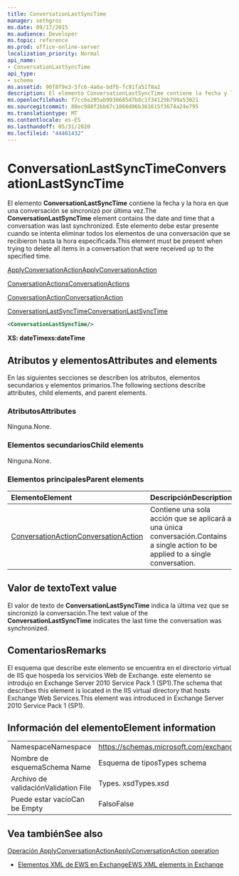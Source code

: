 ```yaml
---
title: ConversationLastSyncTime
manager: sethgros
ms.date: 09/17/2015
ms.audience: Developer
ms.topic: reference
ms.prod: office-online-server
localization_priority: Normal
api_name:
- ConversationLastSyncTime
api_type:
- schema
ms.assetid: 90f8f9e3-5fc6-4a6a-bdfb-fc91fa51f8a2
description: El elemento ConversationLastSyncTime contiene la fecha y la hora en que una conversación se sincronizó por última vez. Este elemento debe estar presente cuando se intenta eliminar todos los elementos de una conversación que se recibieron hasta la hora especificada.
ms.openlocfilehash: f7cc6e205ab9936685d7b8c1f34129b799a53021
ms.sourcegitcommit: 88ec988f2bb67c1866d06b361615f3674a24e795
ms.translationtype: MT
ms.contentlocale: es-ES
ms.lasthandoff: 05/31/2020
ms.locfileid: "44461432"
---
```

# <a name="conversationlastsynctime"></a><span data-ttu-id="04424-104">ConversationLastSyncTime</span><span class="sxs-lookup"><span data-stu-id="04424-104">ConversationLastSyncTime</span></span>

<span data-ttu-id="04424-105">El elemento **ConversationLastSyncTime** contiene la fecha y la hora en que una conversación se sincronizó por última vez.</span><span class="sxs-lookup"><span data-stu-id="04424-105">The **ConversationLastSyncTime** element contains the date and time that a conversation was last synchronized.</span></span> <span data-ttu-id="04424-106">Este elemento debe estar presente cuando se intenta eliminar todos los elementos de una conversación que se recibieron hasta la hora especificada.</span><span class="sxs-lookup"><span data-stu-id="04424-106">This element must be present when trying to delete all items in a conversation that were received up to the specified time.</span></span> 
  
[<span data-ttu-id="04424-107">ApplyConversationAction</span><span class="sxs-lookup"><span data-stu-id="04424-107">ApplyConversationAction</span></span>](applyconversationaction.md)
  
[<span data-ttu-id="04424-108">ConversationActions</span><span class="sxs-lookup"><span data-stu-id="04424-108">ConversationActions</span></span>](conversationactions.md)
  
[<span data-ttu-id="04424-109">ConversationAction</span><span class="sxs-lookup"><span data-stu-id="04424-109">ConversationAction</span></span>](conversationaction.md)
  
[<span data-ttu-id="04424-110">ConversationLastSyncTime</span><span class="sxs-lookup"><span data-stu-id="04424-110">ConversationLastSyncTime</span></span>](conversationlastsynctime.md)
  
```XML
<ConversationLastSyncTime/>
```

 <span data-ttu-id="04424-111">**XS: dateTime**</span><span class="sxs-lookup"><span data-stu-id="04424-111">**xs:dateTime**</span></span>
## <a name="attributes-and-elements"></a><span data-ttu-id="04424-112">Atributos y elementos</span><span class="sxs-lookup"><span data-stu-id="04424-112">Attributes and elements</span></span>

<span data-ttu-id="04424-113">En las siguientes secciones se describen los atributos, elementos secundarios y elementos primarios.</span><span class="sxs-lookup"><span data-stu-id="04424-113">The following sections describe attributes, child elements, and parent elements.</span></span>
  
### <a name="attributes"></a><span data-ttu-id="04424-114">Atributos</span><span class="sxs-lookup"><span data-stu-id="04424-114">Attributes</span></span>

<span data-ttu-id="04424-115">Ninguna.</span><span class="sxs-lookup"><span data-stu-id="04424-115">None.</span></span>
  
### <a name="child-elements"></a><span data-ttu-id="04424-116">Elementos secundarios</span><span class="sxs-lookup"><span data-stu-id="04424-116">Child elements</span></span>

<span data-ttu-id="04424-117">Ninguna.</span><span class="sxs-lookup"><span data-stu-id="04424-117">None.</span></span>
  
### <a name="parent-elements"></a><span data-ttu-id="04424-118">Elementos principales</span><span class="sxs-lookup"><span data-stu-id="04424-118">Parent elements</span></span>

|<span data-ttu-id="04424-119">**Elemento**</span><span class="sxs-lookup"><span data-stu-id="04424-119">**Element**</span></span>|<span data-ttu-id="04424-120">**Descripción**</span><span class="sxs-lookup"><span data-stu-id="04424-120">**Description**</span></span>|
|:-----|:-----|
|[<span data-ttu-id="04424-121">ConversationAction</span><span class="sxs-lookup"><span data-stu-id="04424-121">ConversationAction</span></span>](conversationaction.md) <br/> |<span data-ttu-id="04424-122">Contiene una sola acción que se aplicará a una única conversación.</span><span class="sxs-lookup"><span data-stu-id="04424-122">Contains a single action to be applied to a single conversation.</span></span>  <br/> |
   
## <a name="text-value"></a><span data-ttu-id="04424-123">Valor de texto</span><span class="sxs-lookup"><span data-stu-id="04424-123">Text value</span></span>

<span data-ttu-id="04424-124">El valor de texto de **ConversationLastSyncTime** indica la última vez que se sincronizó la conversación.</span><span class="sxs-lookup"><span data-stu-id="04424-124">The text value of the **ConversationLastSyncTime** indicates the last time the conversation was synchronized.</span></span> 
  
## <a name="remarks"></a><span data-ttu-id="04424-125">Comentarios</span><span class="sxs-lookup"><span data-stu-id="04424-125">Remarks</span></span>

<span data-ttu-id="04424-126">El esquema que describe este elemento se encuentra en el directorio virtual de IIS que hospeda los servicios Web de Exchange. este elemento se introdujo en Exchange Server 2010 Service Pack 1 (SP1).</span><span class="sxs-lookup"><span data-stu-id="04424-126">The schema that describes this element is located in the IIS virtual directory that hosts Exchange Web Services.This element was introduced in Exchange Server 2010 Service Pack 1 (SP1).</span></span>
  
## <a name="element-information"></a><span data-ttu-id="04424-127">Información del elemento</span><span class="sxs-lookup"><span data-stu-id="04424-127">Element information</span></span>

|||
|:-----|:-----|
|<span data-ttu-id="04424-128">Namespace</span><span class="sxs-lookup"><span data-stu-id="04424-128">Namespace</span></span>  <br/> |https://schemas.microsoft.com/exchange/services/2006/types  <br/> |
|<span data-ttu-id="04424-129">Nombre de esquema</span><span class="sxs-lookup"><span data-stu-id="04424-129">Schema Name</span></span>  <br/> |<span data-ttu-id="04424-130">Esquema de tipos</span><span class="sxs-lookup"><span data-stu-id="04424-130">Types schema</span></span>  <br/> |
|<span data-ttu-id="04424-131">Archivo de validación</span><span class="sxs-lookup"><span data-stu-id="04424-131">Validation File</span></span>  <br/> |<span data-ttu-id="04424-132">Types. xsd</span><span class="sxs-lookup"><span data-stu-id="04424-132">Types.xsd</span></span>  <br/> |
|<span data-ttu-id="04424-133">Puede estar vacío</span><span class="sxs-lookup"><span data-stu-id="04424-133">Can be Empty</span></span>  <br/> |<span data-ttu-id="04424-134">Falso</span><span class="sxs-lookup"><span data-stu-id="04424-134">False</span></span>  <br/> |
   
## <a name="see-also"></a><span data-ttu-id="04424-135">Vea también</span><span class="sxs-lookup"><span data-stu-id="04424-135">See also</span></span>



[<span data-ttu-id="04424-136">Operación ApplyConversationAction</span><span class="sxs-lookup"><span data-stu-id="04424-136">ApplyConversationAction operation</span></span>](applyconversationaction-operation.md)


- [<span data-ttu-id="04424-137">Elementos XML de EWS en Exchange</span><span class="sxs-lookup"><span data-stu-id="04424-137">EWS XML elements in Exchange</span></span>](ews-xml-elements-in-exchange.md)

